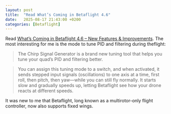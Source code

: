 ```yaml
---
layout: post
title:  "Read What’s Coming in Betaflight 4.6"
date:   2025-08-17 21:43:00 +0200
categories: [Betaflight]
---
```

Read [What’s Coming in Betaflight 4.6 – New Features & Improvements](https://oscarliang.com/betaflight-4-6/). The most interesting for me is the mode to tune PID and filtering during theflight:

> The Chirp Signal Generator is a brand new tuning tool that helps you tune your quad’s PID and filtering better.

> You can assign this tuning mode to a switch, and when activated, it sends stepped input signals (oscillations) to one axis at a time, first roll, then pitch, then yaw—while you can still fly normally. It starts slow and gradually speeds up, letting Betaflight see how your drone reacts at different speeds.

It was new to me that Betaflight, long known as a multirotor-only flight controller, now also supports fixed wings.
